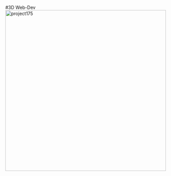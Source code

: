 #3D Web-Dev
<img src= "![project175](https://github.com/mykeTheArchAngel/3D_webDev_V1/assets/10962678/a7f3b4bb-af6f-49a5-8b69-943c9b1def5f)" alt="project175" width="500"/>


